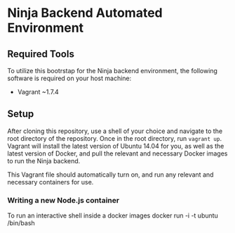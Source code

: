 # Ninja Backend Automated Environment

## Required Tools

To utilize this bootrstap for the Ninja backend environment, the following software is required on your host machine:

* Vagrant ~1.7.4

## Setup

After cloning this repository, use a shell of your choice and navigate to the root directory of the repository. Once in the root directory, run `vagrant up`.
Vagrant will install the latest version of Ubuntu 14.04 for you, as well as the latest version of Docker, and pull the relevant and necessary Docker images to run the Ninja backend.

This Vagrant file should automatically turn on, and run any relevant and necessary containers for use.

### Writing a new Node.js container

To run an interactive shell inside a docker images
docker run -i -t ubuntu /bin/bash
